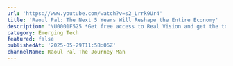```yaml
---
url: 'https://www.youtube.com/watch?v=s2_Lrrk9Ur4'
title: 'Raoul Pal: The Next 5 Years Will Reshape the Entire Economy'
description: "\U0001F525 *Get free access to Real Vision and get the tools, alpha, and community you need to superpower your financial future:* https://rvtv.io/3Y4t5Pw.\n\nIn this sneak peek behind the paywall, Exponentialis..."
category: Emerging Tech
featured: false
publishedAt: '2025-05-29T11:58:06Z'
channelName: Raoul Pal The Journey Man
---
```


